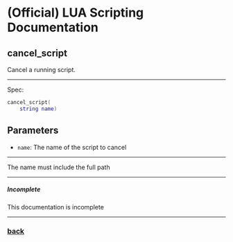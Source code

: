 
# (Official) LUA Scripting Documentation

## cancel_script

Cancel a running script.

___

Spec:

```lua
cancel_script(
	string name)
```

## Parameters

- `name`: The name of the script to cancel

___

The name must include the full path

___

##### Incomplete

This documentation is incomplete

___

### [back](../scripts)
